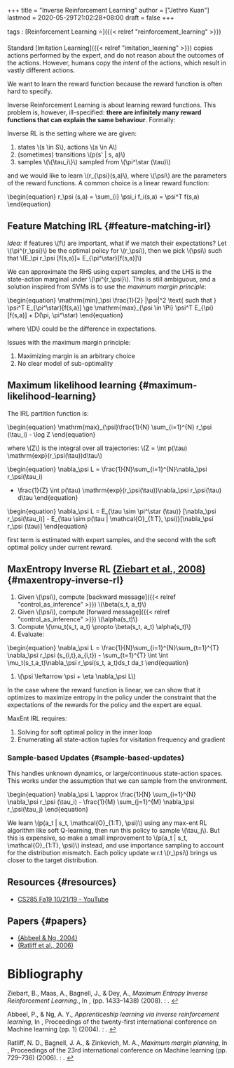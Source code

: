 +++
title = "Inverse Reinforcement Learning"
author = ["Jethro Kuan"]
lastmod = 2020-05-29T21:02:28+08:00
draft = false
+++

tags
: [Reinforcement Learning ⭐]({{< relref "reinforcement_learning" >}})

Standard [Imitation Learning]({{< relref "imitation_learning" >}}) copies actions performed by the expert,
and do not reason about the outcomes of the actions. However, humans
copy the _intent_ of the actions, which result in vastly different
actions.

We want to learn the reward function because the reward function is
often hard to specify.

Inverse Reinforcement Learning is about learning reward functions.
This problem is, however, ill-specified: **there are infinitely many
reward functions that can explain the same behaviour**. Formally:

Inverse RL is the setting where we are given:

1.  states \\(s \in S\\), actions \\(a \in A\\)
2.  (sometimes) transitions \\(p(s' | s, a)\\)
3.  samples \\(\\{\tau_i\\}\\) sampled from \\(\pi^\star (\tau)\\)

and we would like to learn \\(r\_{\psi}(s,a)\\), where \\(\psi\\) are the
parameters of the reward functions. A common choice is a linear reward
function:

\begin{equation}
r\_\psi (s,a) = \sum\_{i} \psi_i f_i(s,a) = \psi^T f(s,a)
\end{equation}

## Feature Matching IRL {#feature-matching-irl}

_Idea:_ if features \\(f\\) are important, what if we match their
expectations? Let \\(\pi^{r\_\psi}\\) be the optimal policy for \\(r\_\psi\\),
then we pick \\(\psi\\) such that \\(E\_\pi r\_\psi [f(s,a)]= E\_{\pi^\star}[f(s,a)]\\)

We can approximate the RHS using expert samples, and the LHS is the
state-action marginal under \\(\pi^{r\_\psi}\\). This is still ambiguous,
and a solution inspired from SVMs is to use the _maximum margin
principle_:

\begin{equation}
\mathrm{min}\_\psi \frac{1}{2} |\psi|^2 \text{ such that } \psi^T
E\_{\pi^\star}[f(s,a)] \ge \mathrm{max}\_{\psi \in \Pi} \psi^T
E\_{\pi}[f(s,a)] + D(\pi, \pi^\star)
\end{equation}

where \\(D\\) could be the difference in expectations.

Issues with the maximum margin principle:

1.  Maximizing margin is an arbitrary choice
2.  No clear model of sub-optimality

## Maximum likelihood learning {#maximum-likelihood-learning}

The IRL partition function is:

\begin{equation}
\mathrm{max}\_{\psi}\frac{1}{N} \sum\_{i=1}^{N} r\_\psi (\tau_i) - \log Z
\end{equation}

where \\(Z\\) is the integral over all trajectories: \\(Z = \int p(\tau) \mathrm{exp}(r\_\psi(\tau))d\tau\\)

\begin{equation}
\nabla\_\psi L = \frac{1}{N}\sum\_{i=1}^{N}\nabla\_\psi r\_\psi(\tau_i)

- \frac{1}{Z} \int p(\tau) \mathrm{exp}(r\_\psi(\tau))\nabla\_\psi
  r\_\psi(\tau) d\tau
  \end{equation}

\begin{equation}
\nabla\_\psi L = E\_{\tau \sim \pi^\star (\tau)} [\nabla\_\psi
r\_\psi(\tau\_i)] - E\_{\tau \sim p(\tau | \mathcal{O}\_{1:T},
\psi)}[\nabla\_\psi r\_\psi (\tau)]
\end{equation}

first term is estimated with expert samples, and the second with the
soft optimal policy under current reward.

## MaxEntropy Inverse RL <a id="78d223b81b3f438213caf1f4b12184f1" href="#ziebart2008_maxentrl">(Ziebart et al., 2008)</a> {#maxentropy-inverse-rl}

1.  Given \\(\psi\\), compute [backward message]({{< relref "control_as_inference" >}}) \\(\beta(s_t, a_t)\\)
2.  Given \\(\psi\\), compute [forward message]({{< relref "control_as_inference" >}}) \\(\alpha(s_t)\\)
3.  Compute \\(\mu_t(s_t, a_t) \propto \beta(s_t, a_t) \alpha(s_t)\\)
4.  Evaluate:

\begin{equation}
\nabla\_\psi L = \frac{1}{N}\sum\_{i=1}^{N}\sum\_{t=1}^{T} \nabla\_\psi
r\_\psi (s\_{i,t},a\_{i,t}) - \sum\_{t=1}^{T} \int \int
\mu_t(s_t,a_t)\nabla\_\psi r\_\psi(s_t, a_t)ds_t da_t
\end{equation}

1.  \\(\psi \leftarrow \psi + \eta \nabla\_\psi L\\)

In the case where the reward function is linear, we can show that it optimizes
to maximize entropy in the policy under the constraint that the
expectations of the rewards for the policy and the expert are equal.

MaxEnt IRL requires:

1.  Solving for soft optimal policy in the inner loop
2.  Enumerating all state-action tuples for visitation frequency and
    gradient

### Sample-based Updates {#sample-based-updates}

This handles unknown dynamics, or large/continuous state-action
spaces. This works under the assumption that we can sample from the
environment.

\begin{equation}
\nabla\_\psi L \approx \frac{1}{N} \sum\_{i=1}^{N} \nabla\_\psi r\_\psi
(\tau_i) - \frac{1}{M} \sum\_{j=1}^{M} \nabla\_\psi r\_\psi(\tau_j)
\end{equation}

We learn \\(p(a_t | s_t, \mathcal{O}\_{1:T}, \psi)\\) using any max-ent RL
algorithm like soft Q-learning, then run this policy to sample
\\(\tau_j\\). But this is expensive, so make a small improvement to
\\(p(a_t | s_t, \mathcal{O}\_{1:T}, \psi)\\) instead, and use importance
sampling to account for the distribution mismatch. Each policy update
w.r.t \\(r\_\psi\\) brings us closer to the target distribution.

## Resources {#resources}

- [CS285 Fa19 10/21/19 - YouTube](https://www.youtube.com/watch?v=DP0SJrNgV60&list=PLkFD6%5F40KJIwhWJpGazJ9VSj9CFMkb79A&index=15&t=0s)

## Papers {#papers}

- <a id="8b56bcc6746b685f5684ccf1402753fc" href="#abbeel2004apprenticeship">(Abbeel \& Ng, 2004)</a>
- <a id="d878ab6d38d5e3ab2f9ab484b7c27875" href="#ratliff2006maximum">(Ratliff et al., 2006)</a>

# Bibliography

<a id="ziebart2008_maxentrl" target="_blank">Ziebart, B., Maas, A., Bagnell, J., & Dey, A., _Maximum Entropy Inverse Reinforcement Learning._, In , (pp. 1433–1438) (2008). : .</a> [↩](#78d223b81b3f438213caf1f4b12184f1)

<a id="abbeel2004apprenticeship" target="_blank">Abbeel, P., & Ng, A. Y., _Apprenticeship learning via inverse reinforcement learning_, In , Proceedings of the twenty-first international conference on Machine learning (pp. 1) (2004). : .</a> [↩](#8b56bcc6746b685f5684ccf1402753fc)

<a id="ratliff2006maximum" target="_blank">Ratliff, N. D., Bagnell, J. A., & Zinkevich, M. A., _Maximum margin planning_, In , Proceedings of the 23rd international conference on Machine learning (pp. 729–736) (2006). : .</a> [↩](#d878ab6d38d5e3ab2f9ab484b7c27875)
